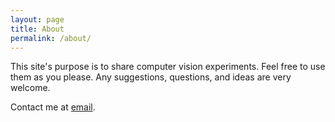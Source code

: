 ```yaml
---
layout: page
title: About
permalink: /about/
---
```


This site's purpose is to share computer vision experiments. Feel free to use them as you please. Any suggestions, questions, and ideas are very welcome.

Contact me at [email](mailto:sbaskana@gmail.com).
